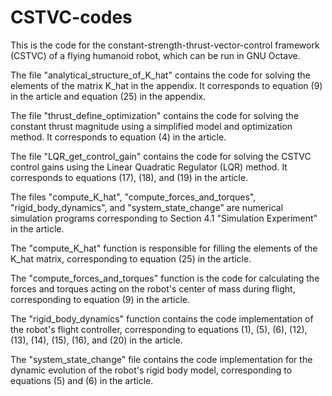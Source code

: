 # CSTVC-codes
This is the code for the constant-strength-thrust-vector-control framework  (CSTVC) of a flying humanoid robot, which can be run in GNU Octave.

The file "analytical_structure_of_K_hat" contains the code for solving the elements of the matrix K_hat in the appendix. It corresponds to equation (9) in the article and equation (25) in the appendix.

The file "thrust_define_optimization" contains the code for solving the constant thrust magnitude using a simplified model and optimization method. It corresponds to equation (4) in the article.

The file "LQR_get_control_gain" contains the code for solving the CSTVC control gains using the Linear Quadratic Regulator (LQR) method. It corresponds to equations (17), (18), and (19) in the article.

The files "compute_K_hat", "compute_forces_and_torques", "rigid_body_dynamics", and "system_state_change" are numerical simulation programs corresponding to Section 4.1 "Simulation Experiment" in the article.

The "compute_K_hat" function is responsible for filling the elements of the K_hat matrix, corresponding to equation (25) in the article.

The "compute_forces_and_torques" function is the code for calculating the forces and torques acting on the robot's center of mass during flight, corresponding to equation (9) in the article.

The "rigid_body_dynamics" function contains the code implementation of the robot's flight controller, corresponding to equations (1), (5), (6), (12), (13), (14), (15), (16), and (20) in the article.

The "system_state_change" file contains the code implementation for the dynamic evolution of the robot's rigid body model, corresponding to equations (5) and (6) in the article.
